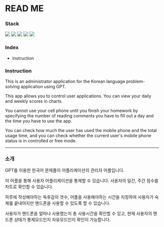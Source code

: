 # READ ME

<h3>
  Stack
</h3>
<p>
<img src="https://img.shields.io/badge/android-3DDC84?style=for-the-badge&logo=android&logoColor=ffffff"/>
<img src="https://img.shields.io/badge/java-007396?style=for-the-badge&logo=java&logoColor=white">
<img src="https://img.shields.io/badge/GPT-74AA9C?style=for-the-badge&logo=openAI&logoColor=white">
<img src="https://img.shields.io/badge/fire base-FFCA28?style=for-the-badge&logo=firebase&logoColor=black">
<img src="https://img.shields.io/badge/intellij-F62E5C?style=for-the-badge&logo=intellijidea&logoColor=black">

</p>

<h3>
  Index
</h3>
<ul>
  <li>
    Instruction
  </li>
</ul>
<h3>
  Instruction
</h3>
This is an administrator application for the Korean language problem-solving application using GPT.

This app allows you to control user applications. You can view your daily and weekly scores in charts.

You cannot use your cell phone until you finish your homework by specifying the number of reading comments you have to fill out a day and the time you have to use the app.

You can check how much the user has used the mobile phone and the total usage time, and you can check whether the current user's mobile phone status is in controlled or free mode.

---
<h3>
  소개
</h3>
GPT를 이용한 한국어 문제풀이 어플리케이션의 관리자 어플입니다.

이 어플을 통해 사용자 어플리케이션을 통제할 수 있습니다. 사용자의 일간, 주간 점수를 차트로 확인할 수 있습니다.

하루에 작성해야하는 독후감의 갯수, 어플을 사용해야하는 시간을 지정하여 사용자가 숙제를 끝내야지만 핸드폰을 사용할 수 있도록 할 수 있습니다.

사용자가 핸드폰을 얼마나 사용했는지 총 사용시간을 확인할 수 있고, 현재 사용자의 핸드폰 상태가 통제모드인지 자유모드인지 확인이 가능합니다.

